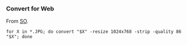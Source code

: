 ### Convert for Web

From [SO](https://stackoverflow.com/questions/7048406/image-magick-image-optimization-for-websites).

```
for X in *.JPG; do convert "$X" -resize 1024x768 -strip -quality 86 "$X"; done
```
